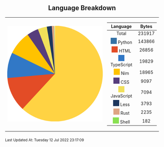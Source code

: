 <span align="center">

## Language Breakdown

</span>

<foreignObject>
<body xmlns="http://www.w3.org/1999/xhtml">
<table align="center">
<tr>
<td>

![Pie Chart](./assets/pie_chart.svg "Pie Chart detailing languages used")
</td>
<td>

|Language|Bytes|
|:-:|:-:|
|Total|231917
![Python](./assets/Python.svg) Python|143866|
![HTML](./assets/HTML.svg) HTML|26856|
![TypeScript](./assets/TypeScript.svg) TypeScript|19829|
![Nim](./assets/Nim.svg) Nim|18965|
![CSS](./assets/CSS.svg) CSS|9097|
![JavaScript](./assets/JavaScript.svg) JavaScript|7094|
![Less](./assets/Less.svg) Less|3793|
![Rust](./assets/Rust.svg) Rust|2235|
![Shell](./assets/Shell.svg) Shell|182|
</td>
</tr>
</table>
</body>
</foreignObject>

<sub>
Last Updated At:
Tuesday 12 Jul 2022 23:17:09</sub>